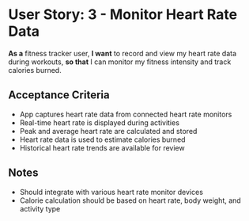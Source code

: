 # User Story: 3 - Monitor Heart Rate Data

**As a** fitness tracker user,
**I want** to record and view my heart rate data during workouts,
**so that** I can monitor my fitness intensity and track calories burned.

## Acceptance Criteria

* App captures heart rate data from connected heart rate monitors
* Real-time heart rate is displayed during activities
* Peak and average heart rate are calculated and stored
* Heart rate data is used to estimate calories burned
* Historical heart rate trends are available for review

## Notes

* Should integrate with various heart rate monitor devices
* Calorie calculation should be based on heart rate, body weight, and activity type